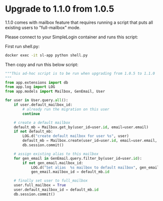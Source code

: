 # Upgrade to 1.1.0 from 1.0.5

1.1.0 comes with mailbox feature that requires running a script that puts all existing users to "full-mailbox" mode.

Please connect to your SimpleLogin container and runs this script:

First run shell.py:

```bash
docker exec -it sl-app python shell.py
```

Then copy and run this below script:

```python
"""This ad-hoc script is to be run when upgrading from 1.0.5 to 1.1.0
"""
from app.extensions import db
from app.log import LOG
from app.models import Mailbox, GenEmail, User

for user in User.query.all():
    if user.default_mailbox_id:
        # already run the migration on this user
        continue

    # create a default mailbox
    default_mb = Mailbox.get_by(user_id=user.id, email=user.email)
    if not default_mb:
        LOG.d("create default mailbox for user %s", user)
        default_mb = Mailbox.create(user_id=user.id, email=user.email, verified=True)
        db.session.commit()

    # assign existing alias to this mailbox
    for gen_email in GenEmail.query.filter_by(user_id=user.id):
        if not gen_email.mailbox_id:
            LOG.d("Set alias  %s mailbox to default mailbox", gen_email)
            gen_email.mailbox_id = default_mb.id

    # finally set user to full_mailbox
    user.full_mailbox = True
    user.default_mailbox_id = default_mb.id
    db.session.commit()
```